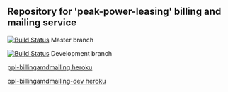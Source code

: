 ## Repository for 'peak-power-leasing' billing and mailing service


[![Build Status](https://travis-ci.org/ob-vss-ss18/ppl-billingandmailing.svg?branch=master)](https://travis-ci.org/ob-vss-ss18/ppl-billingandmailing) Master branch


[![Build Status](https://travis-ci.org/ob-vss-ss18/ppl-billingandmailing.svg?branch=develop)](https://travis-ci.org/ob-vss-ss18/ppl-billingandmailing) Development branch

[ppl-billingamdmailing heroku](https://ppl-billingandmailing.herokuapp.com/) 

[ppl-billingamdmailing-dev heroku](https://ppl-billingandmailing-dev.herokuapp.com/)  
